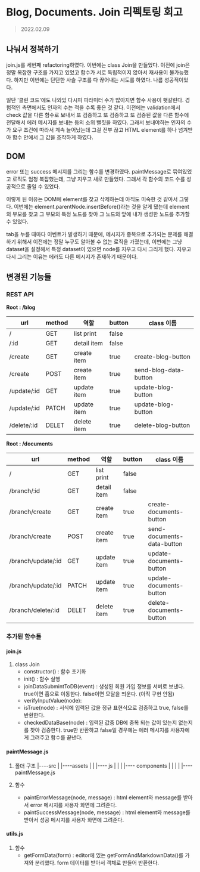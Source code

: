 # Blog, Documents. Join 리펙토링 회고

> 2022.02.09

## 나눠서 정복하기

join.js를 세번째 refactoring하였다. 이번에는 class Join을 만들었다.
이전에 join은 정말 복잡한 구조를 가지고 있었고 함수가 서로 독립적이지 않아서 재사용이 불가능했다. 하지만 이번에는 단단한 사슬 구조를 다 끊어내는 시도를 하였다. 나름 성공적이었다.

일단 '클린 코드'에도 나와있 다시피 파라미터 수가 많아지면 함수 사용이 햇갈린다. 경험적인 측면에서도 인자의 수는 적을 수록 좋은 것 같다. 이전에는 validation에서 check 값을 다른 함수로 보내서 또 검증하고 또 검증하고 또 검증된 값을 다른 함수에 전달해서 에러 메시지를 보내는 등의 소위 뻘짓을 하였다. 그래서 보내야하는 인자의 수가 요구 조건에 따라서 계속 늘어났는데 그걸 전부 끊고 HTML element를 하나 넘겨받아 함수 안에서 그 값을 조작하게 하였다.

## DOM

error 또는 success 메시지를 그리는 함수를 변경하였다. paintMessage로 묶여있었고 로직도 엄청 복잡했는데, 그냥 지우고 새로 만들었다. 그래서 각 함수의 코드 수를 성공적으로 줄일 수 있었다.

이렇게 된 이유는 DOM에 element를 찾고 삭제하는데 아직도 미숙한 것 같아서 그렇다. 이번에는 element.parentNode.insertBefore()라는 것을 알게 됐는데 element의 부모를 찾고 그 부모의 특정 노드를 찾아 그 노드의 앞에 내가 생성한 노드를 추가할 수 있었다.

tab을 누를 때마다 이벤트가 발생하기 때문에, 메시지가 중복으로 추가되는 문제를 해결하기 위해서 이전에는 정말 누구도 알아볼 수 없는 로직을 가졌는데, 이번에는 그냥 dataset을 설정해서 특정 dataset이 있으면 node를 지우고 다시 그리게 했다. 지우고 다시 그리는 이유는 에러도 다른 메시지가 존재하기 때문이다.

## 변경된 기능들

### REST API

**Root : /blog**

| url         | method | 역할        | button | class 이름            |
| ----------- | ------ | ----------- | ------ | --------------------- |
| /           | GET    | list print  | false  |                       |
| /:id        | GET    | detail item | false  |                       |
| /create     | GET    | create item | true   | create-blog-button    |
| /create     | POST   | create item | true   | send-blog-data-button |
| /update/:id | GET    | update item | true   | update-blog-button    |
| /update/:id | PATCH  | update item | true   | update-blog-button    |
| /delete/:id | DELET  | delete item | true   | delete-blog-button    |

**Root : /documents**

| url                | method | 역할        | button | class 이름                 |
| ------------------ | ------ | ----------- | ------ | -------------------------- |
| /                  | GET    | list print  | false  |                            |
| /branch/:id        | GET    | detail item | false  |                            |
| /branch/create     | GET    | create item | true   | create-documents-button    |
| /branch/create     | POST   | create item | true   | send-documents-data-button |
| /branch/update/:id | GET    | update item | true   | update-documents-button    |
| /branch/update/:id | PATCH  | update item | true   | update-documents-button    |
| /branch/delete/:id | DELET  | delete item | true   | delete-documents-button    |

### 추가된 함수들

#### join.js

1. class Join
   - constructor() : 함수 초기화
   - init() : 함수 실행
   - joinDataSubmintToDB(event) : 생성된 회원 가입 정보를 서버로 보낸다. true이면 홈으로 이동한다. false이면 모달을 띄운다. (아직 구현 안됨)
   - verifyInputValue(node):
   - isTrue(node) : 서식에 입력된 값을 정규 표현식으로 검증하고 true, false를 반환한다.
   - checkedDataBase(node) : 입력된 값중 DB에 중복 되는 값이 있는지 없는지를 찾아 검증한다. true만 반환하고 false일 경우에는 에러 메시지를 사용자에게 그려주고 함수를 끝낸다.

#### paintMessage.js

1. 폴더 구조
   |\-\-\-\-src
   | |\-\-\-\-assets
   | | |\-\-\-\- js
   | | | |\-\-\-\- components
   | | | | |\-\-\-\- paintMessage.js

2. 함수
   - paintErrorMessage(node, message) : html element와 message를 받아서 error 메시지를 사용자 화면에 그려준다.
   - paintSuccessMessage(node, message) : html element와 message를 받아서 성공 메시지를 사용자 화면에 그려준다.

#### utils.js

1. 함수
   - getFormData(form) : editor에 있는 getFormAndMarkdownData()를 가져와 분리했다. form 데이터를 받아서 객체로 만들어 반환한다.
